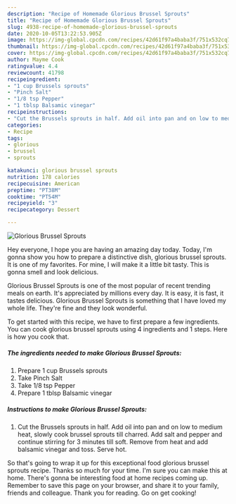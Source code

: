 ```yaml
---
description: "Recipe of Homemade Glorious Brussel Sprouts"
title: "Recipe of Homemade Glorious Brussel Sprouts"
slug: 4938-recipe-of-homemade-glorious-brussel-sprouts
date: 2020-10-05T13:22:53.905Z
image: https://img-global.cpcdn.com/recipes/42d61f97a4baba3f/751x532cq70/glorious-brussel-sprouts-recipe-main-photo.jpg
thumbnail: https://img-global.cpcdn.com/recipes/42d61f97a4baba3f/751x532cq70/glorious-brussel-sprouts-recipe-main-photo.jpg
cover: https://img-global.cpcdn.com/recipes/42d61f97a4baba3f/751x532cq70/glorious-brussel-sprouts-recipe-main-photo.jpg
author: Mayme Cook
ratingvalue: 4.4
reviewcount: 41798
recipeingredient:
- "1 cup Brussels sprouts"
- "Pinch Salt"
- "1/8 tsp Pepper"
- "1 tblsp Balsamic vinegar"
recipeinstructions:
- "Cut the Brussels sprouts in half. Add oil into pan and on low to medium heat, slowly cook brussel sprouts till charred. Add salt and pepper and continue stirring for 3 minutes till soft. Remove from heat and add balsamic vinegar and toss. Serve hot."
categories:
- Recipe
tags:
- glorious
- brussel
- sprouts

katakunci: glorious brussel sprouts 
nutrition: 178 calories
recipecuisine: American
preptime: "PT38M"
cooktime: "PT54M"
recipeyield: "3"
recipecategory: Dessert

---
```



![Glorious Brussel Sprouts](https://img-global.cpcdn.com/recipes/42d61f97a4baba3f/751x532cq70/glorious-brussel-sprouts-recipe-main-photo.jpg)

Hey everyone, I hope you are having an amazing day today. Today, I'm gonna show you how to prepare a distinctive dish, glorious brussel sprouts. It is one of my favorites. For mine, I will make it a little bit tasty. This is gonna smell and look delicious.



Glorious Brussel Sprouts is one of the most popular of recent trending meals on earth. It's appreciated by millions every day. It is easy, it is fast, it tastes delicious. Glorious Brussel Sprouts is something that I have loved my whole life. They're fine and they look wonderful.


To get started with this recipe, we have to first prepare a few ingredients. You can cook glorious brussel sprouts using 4 ingredients and 1 steps. Here is how you cook that.

<!--inarticleads1-->

##### The ingredients needed to make Glorious Brussel Sprouts:

1. Prepare 1 cup Brussels sprouts
1. Take Pinch Salt
1. Take 1/8 tsp Pepper
1. Prepare 1 tblsp Balsamic vinegar




<!--inarticleads2-->

##### Instructions to make Glorious Brussel Sprouts:

1. Cut the Brussels sprouts in half. Add oil into pan and on low to medium heat, slowly cook brussel sprouts till charred. Add salt and pepper and continue stirring for 3 minutes till soft. Remove from heat and add balsamic vinegar and toss. Serve hot.




So that's going to wrap it up for this exceptional food glorious brussel sprouts recipe. Thanks so much for your time. I'm sure you can make this at home. There's gonna be interesting food at home recipes coming up. Remember to save this page on your browser, and share it to your family, friends and colleague. Thank you for reading. Go on get cooking!
